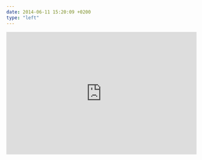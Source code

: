 ```yaml
---
date: 2014-06-11 15:20:09 +0200
type: "left"
---
```

<iframe src="https://www.facebook.com/plugins/post.php?href=https%3A%2F%2Fwww.facebook.com%2Fphoto.php%3Ffbid%3D878691045479997%26set%3Da.101362916546151.3465.100000173280073%26type%3D3&width=500" width="500" height="321" style="border:none;overflow:hidden" scrolling="no" frameborder="0" allowTransparency="true"></iframe>
